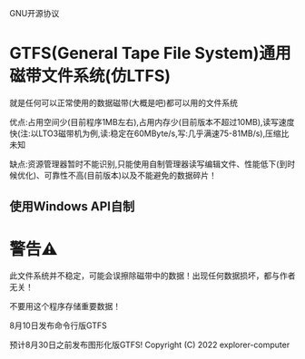 GNU开源协议

# GTFS(General Tape File System)通用磁带文件系统(仿LTFS)
就是任何可以正常使用的数据磁带(大概是吧)都可以用的文件系统

优点:占用空间少(目前程序1MB左右),占用内存少(目前版本不超过10MB),读写速度快(注:以LTO3磁带机为例,读:稳定在60MByte/s,写:几乎满速75-81MB/s),压缩比未知

缺点:资源管理器暂时不能识别,只能使用自制管理器读写编辑文件、性能低下(到时候优化)、可靠性不高(目前版本)以及不能避免的数据碎片！

## 使用Windows API自制

# 警告⚠️

此文件系统并不稳定，可能会误擦除磁带中的数据！出现任何数据损坏，都与作者无关！

不要用这个程序存储重要数据！

8月10日发布命令行版GTFS

预计8月30日之前发布图形化版GTFS!
Copyright (C) 2022  explorer-computer
